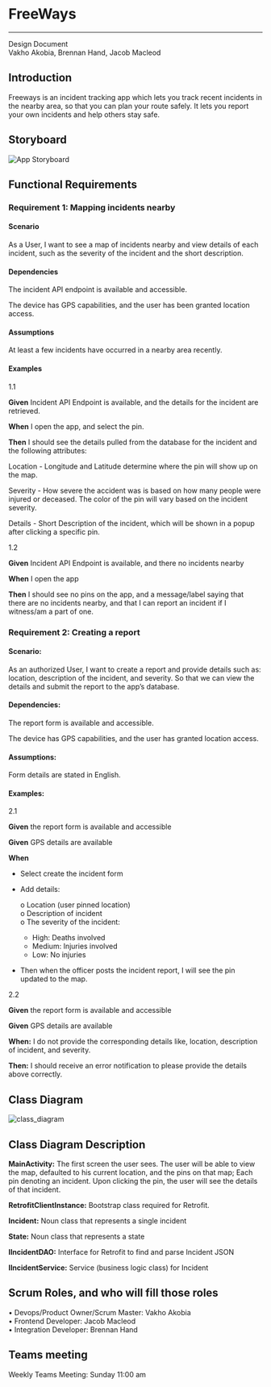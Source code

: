 # FreeWays


---  

Design Document  
Vakho Akobia, Brennan Hand, Jacob Macleod  

## Introduction  

Freeways is an incident tracking app which lets you track recent incidents in the nearby area, so that you can plan your route safely. It lets you report your own incidents and help others stay safe.  

## Storyboard  
![App Storyboard](https://user-images.githubusercontent.com/94126853/151708250-31d2bf23-7c66-4fa0-9aa2-68472510323b.png)  

## Functional Requirements  

### Requirement 1: Mapping incidents nearby  

#### Scenario  

As a User, I want to see a map of incidents nearby and view details of each incident, such as the severity of the incident and the short description.  

#### Dependencies  

The incident API endpoint is available and accessible.  

The device has GPS capabilities, and the user has been granted location access.  

#### Assumptions  

At least a few incidents have occurred in a nearby area recently.  

#### Examples  

1.1  

**Given** Incident API Endpoint is available, and the details for the incident are retrieved. 

**When** I open the app, and select the pin.

**Then** I should see the details pulled from the database for the incident and the following attributes:

Location - Longitude and Latitude determine where the pin will show up on the map.  

Severity - How severe the accident was is based on how many people were injured or deceased. The color of the pin will vary based on the incident severity.  

Details - Short Description of the incident, which will be shown in a popup after clicking a specific pin.  


1.2  

**Given** Incident API Endpoint is available, and there no incidents nearby  

**When** I open the app  

**Then** I should see no pins on the app, and a message/label saying that there are no incidents nearby, and that I can report an incident if I witness/am a part of one.  


### Requirement 2: Creating a report  

#### Scenario:  

As an authorized User, I want to create a report and provide details such as: location, description of the incident, and severity. So that we can view the details and submit the report to the app’s database.

#### Dependencies:  

The report form is available and accessible.  

The device has GPS capabilities, and the user has granted location access.  

#### Assumptions:  

Form details are stated in English.  

#### Examples:  

2.1   

**Given** the report form is available and accessible  

**Given** GPS details are available  

**When**  

*	Select create the incident form  
*	Add details:  

    o	Location (user pinned location)  
    o	Description of incident  
    o	The severity of the incident:  

       *	High: Deaths involved  
       *	Medium: Injuries involved  
       *	Low: No injuries  
  
* Then when the officer posts the incident report, I will see the pin updated to the map.  

2.2  

**Given** the report form is available and accessible  

**Given** GPS details are available  

**When:** I do not provide the corresponding details like, location, description of incident, and severity. 

**Then:** I should receive an error notification to please provide the details above correctly.


## Class Diagram  
![class_diagram](https://user-images.githubusercontent.com/17710991/154617482-ab54bf40-e3e5-47a6-ba75-f581352f817d.png)


 
## Class Diagram Description  
**MainActivity:** The first screen the user sees. The user will be able to view the map, defaulted to his current location, and the pins on that map; Each pin denoting an incident. Upon clicking the pin, the user will see the details of that incident.

**RetrofitClientInstance:** Bootstrap class required for Retrofit.

**Incident:** Noun class that represents a single incident

**State:** Noun class that represents a state

**IIncidentDAO:** Interface for Retrofit to find and parse Incident JSON

**IIncidentService:** Service (business logic class) for Incident
  
## Scrum Roles, and who will fill those roles  
•	Devops/Product Owner/Scrum Master: Vakho Akobia  
•	Frontend Developer: Jacob Macleod  
•	Integration Developer: Brennan Hand  
 
## Teams meeting  
Weekly Teams Meeting: Sunday 11:00 am

